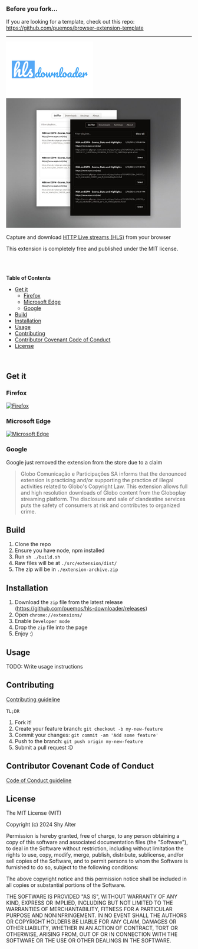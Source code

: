 ### Before you fork...

If you are looking for a template, check out this repo: https://github.com/puemos/browser-extension-template

---

<img height="150px" src="./store-assets/png/Small-Promo-Tile.png?raw=true">
<img height="350px" src="store-assets/jpg/sceenshot-1.jpg?raw=true">

<p>Capture and download <a href="https://en.wikipedia.org/wiki/HTTP_Live_Streaming">HTTP Live streams (HLS)</a> from your browser</p>
<p>This extension is completely free and published under the MIT license.</p>
<br><br>

**Table of Contents**

- [Get it](#get-it)
  - [Firefox](#firefox)
  - [Microsoft Edge](#microsoft-edge)
  - [Google](#google)
- [Build](#build)
- [Installation](#installation)
- [Usage](#usage)
- [Contributing](#contributing)
- [Contributor Covenant Code of Conduct](#contributor-covenant-code-of-conduct)
- [License](#license)

<br>

## Get it

### Firefox

<a href="https://addons.mozilla.org/en-US/firefox/addon/hls-downloader/" target="_blank">
 <img src="https://blog.mozilla.org/addons/files/2015/11/get-the-addon.png" alt="Firefox" height="50px" >
</a>

### Microsoft Edge

<a href="https://microsoftedge.microsoft.com/addons/detail/hls-downloader/ldehhnlpcedapncohebgmghanffggffc" target="_blank">
 <img src="https://developer.microsoft.com/store/badges/images/English_get-it-from-MS.png" alt="Microsoft Edge" height="50px" >
</a>

### Google

Google just removed the extension from the store due to a claim

> Globo Comunicação e Participações SA informs that the denounced extension is practicing and/or supporting the practice of illegal activities related to Globo's Copyright Law. This extension allows full and high resolution downloads of Globo content from the Globoplay streaming platform. The disclosure and sale of clandestine services puts the safety of consumers at risk and contributes to organized crime.

## Build

1. Clone the repo
2. Ensure you have node, npm installed
3. Run `sh ./build.sh`
4. Raw files will be at `./src/extension/dist/`
5. The zip will be in `./extension-archive.zip`

## Installation

1. Download the `zip` file from the latest release (https://github.com/puemos/hls-downloader/releases)
2. Open `chrome://extensions/`
3. Enable `Developer mode`
4. Drop the `zip` file into the page
5. Enjoy :)

## Usage

TODO: Write usage instructions

## Contributing

[Contributing guideline](./CONTRIBUTING.md)

`TL;DR`

1. Fork it!
2. Create your feature branch: `git checkout -b my-new-feature`
3. Commit your changes: `git commit -am 'Add some feature'`
4. Push to the branch: `git push origin my-new-feature`
5. Submit a pull request :D

## Contributor Covenant Code of Conduct

[Code of Conduct guideline](./CODE_OF_CONDUCT.md)

## License

The MIT License (MIT)

Copyright (c) 2024 Shy Alter

Permission is hereby granted, free of charge, to any person obtaining a copy of this software and associated documentation files (the "Software"), to deal in the Software without restriction, including without limitation the rights to use, copy, modify, merge, publish, distribute, sublicense, and/or sell copies of the Software, and to permit persons to whom the Software is furnished to do so, subject to the following conditions:

The above copyright notice and this permission notice shall be included in all copies or substantial portions of the Software.

THE SOFTWARE IS PROVIDED "AS IS", WITHOUT WARRANTY OF ANY KIND, EXPRESS OR IMPLIED, INCLUDING BUT NOT LIMITED TO THE WARRANTIES OF MERCHANTABILITY, FITNESS FOR A PARTICULAR PURPOSE AND NONINFRINGEMENT. IN NO EVENT SHALL THE AUTHORS OR COPYRIGHT HOLDERS BE LIABLE FOR ANY CLAIM, DAMAGES OR OTHER LIABILITY, WHETHER IN AN ACTION OF CONTRACT, TORT OR OTHERWISE, ARISING FROM, OUT OF OR IN CONNECTION WITH THE SOFTWARE OR THE USE OR OTHER DEALINGS IN THE SOFTWARE.
